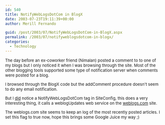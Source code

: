 ```yaml
---
id: 540
title: NotifyWebLogsDotCom in BlogX
date: 2003-07-23T19:11:39+00:00
author: Merill Fernando

guid: /post/2003/07/NotifyWebLogsDotCom-in-BlogX.aspx
permalink: /2003/07/notifyweblogsdotcom-in-blogx/
categories:
  - Technology
---
```

<body xmlns="http://www.w3.org/1999/xhtml">
    <font size="2"> 
    <p>
        The day before an ex-coworker&#160;friend (Nimalan) posted a comment to to one of
        my blogs but I only noticed it when I was browsing through the site. Most of the other
        blogging tools supported some type of notification server when comments were posted
        for a blog. 
    </p>
    <p>
        I browsed through the BlogX code but the addComment procedure doesn't seem to do any
        email notification. 
    </p>
    <p>
        But I <u>did</u> notice a NotifyWebLogsDotCom tag in SiteConfig, this does a very
        interesting thing, it calls a weblogUpdates web service on the <a href="http://www.weblogs.com">weblogs.com</a> site. 
    </p>
    <p>
        The weblogs.com site seems to keep an log of the most recently posted articles. I
        set this flag to true now, hope this brings some Google Juice my way ;)<font size="2"> </font>
    </p>
    </font>
</body>